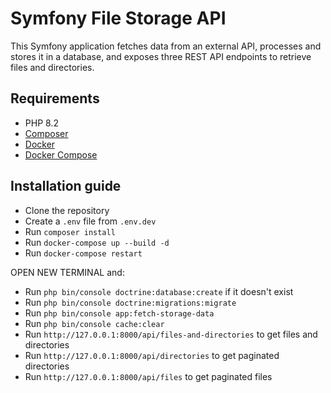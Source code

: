 # Symfony File Storage API

This Symfony application fetches data from an external API, processes and stores it in a database, and exposes three REST API endpoints to retrieve files and directories.

## Requirements
- PHP 8.2
- [Composer](https://getcomposer.org/)
- [Docker](https://docs.docker.com/engine/install/)
- [Docker Compose](https://docs.docker.com/compose/install/)

## Installation guide
- Clone the repository
- Create a `.env` file from `.env.dev`
- Run `composer install`
- Run `docker-compose up --build -d`
- Run `docker-compose restart`

 OPEN NEW TERMINAL and:
- Run `php bin/console doctrine:database:create` if it doesn't exist
- Run `php bin/console doctrine:migrations:migrate`
- Run `php bin/console app:fetch-storage-data`
- Run `php bin/console cache:clear`
- Run `http://127.0.0.1:8000/api/files-and-directories` to get files and directories
- Run `http://127.0.0.1:8000/api/directories` to get paginated directories
- Run `http://127.0.0.1:8000/api/files` to get paginated files
